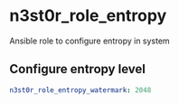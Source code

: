 # n3st0r_role_entropy
Ansible role to configure entropy in system


## Configure entropy level

```yaml
n3st0r_role_entropy_watermark: 2048
```
